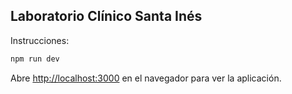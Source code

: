 ## Laboratorio Clínico Santa Inés

Instrucciones:

```bash
npm run dev
```

Abre [http://localhost:3000](http://localhost:3000) en el navegador para ver la aplicación.
